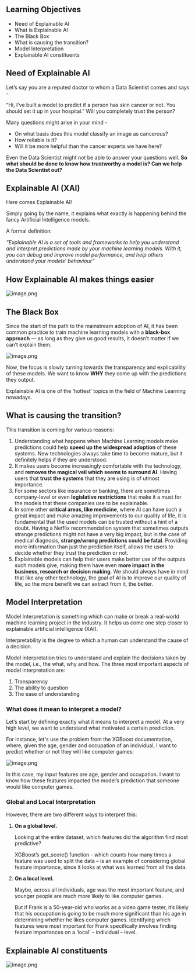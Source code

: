 ## Learning Objectives  

* Need of Explainable AI
* What is Explainable AI
* The Black Box
* What is causing the transition?
* Model Interpretation
* Explainable AI constituents

## Need of Explainable AI

Let’s say you are a reputed doctor to whom a Data Scientist comes and says -

“Hi, I’ve built a model to predict if a person has skin cancer or not. You should set it up in your hospital.” Will you completely trust the person?

Many questions might arise in your mind -

* On what basis does this model classify an image as cancerous?
* How reliable is it?
* Will it be more helpful than the cancer experts we have here?

Even the Data Scientist might not be able to answer your questions well. **So what should be done to know how trustworthy a model is? Can we help the Data Scientist out?**

## Explainable AI (XAI)

Here comes Explainable AI!

Simply going by the name, it explains what exactly is happening behind the fancy Artificial Intelligence models.

A formal definition:

_“Explainable AI is a set of tools and frameworks to help you understand and interpret predictions made by your machine learning models. With it, you can debug and improve model performance, and help others understand your models' behaviour”_

## How Explainable AI makes things easier










![image.png](https://dphi-live.s3.amazonaws.com/media_uploads/image_8458ada02f4943ba8c56b636cb86317e.png)






## The Black Box

Since the start of the path to the mainstream adoption of AI, it has been common practice to train machine learning models with a **black-box approach** — as long as they give us good results, it doesn’t matter if we can’t explain them.



![image.png](https://dphi-live.s3.amazonaws.com/media_uploads/image_2f16337541cb4ba8b446a9ec49d57e03.png)


Now, the focus is slowly turning towards the transparency and explicability of these models. We want to know **WHY** they come up with the predictions they output.

Explainable AI is one of the ‘hottest’ topics in the field of Machine Learning nowadays.

## What is causing the transition?

This transition is coming for various reasons:

1. Understanding what happens when Machine Learning models make predictions could help **speed up the widespread adoption** of these systems. New technologies always take time to become mature, but it definitely helps if they are understood.
2. It makes users become increasingly comfortable with the technology, and **removes the magical veil which seems to surround AI**. Having users that **trust the systems** that they are using is of utmost importance.
3. For some sectors like insurance or banking, there are sometimes company-level or even **legislative restrictions** that make it a must for the models that these companies use to be explainable.
4. In some other **critical areas, like medicine**, where AI can have such a great impact and make amazing improvements to our quality of life, it is fundamental that the used models can be trusted without a hint of a doubt. Having a Netflix recommendation system that sometimes outputs strange predictions might not have a very big impact, but in the case of medical diagnosis, **strange/wrong predictions could be fatal**. Providing more information than just the prediction itself, allows the users to decide whether they trust the prediction or not.
5. Explainable models can help their users make better use of the outputs such models give, making them have even **more impact in the business, research or decision making**. We should always have in mind that like any other technology, the goal of AI is to improve our quality of life, so the more benefit we can extract from it, the better.

## Model Interpretation

Model Interpretation is something which can make or break a real-world machine learning project in the industry. It helps us come one step closer to explainable artificial intelligence (XAI).

Interpretability is the degree to which a human can understand the cause of a decision.

Model interpretation tries to understand and explain the decisions taken by the model, i.e., the what, why and how. The three most important aspects of model interpretation are:

1. Transparency
2. The ability to question
3. The ease of understanding

### What does it mean to interpret a model?

Let’s start by defining exactly what it means to interpret a model. At a very high level, we want to understand what motivated a certain prediction.

For instance, let's use the problem from the XGBoost documentation, where, given the age, gender and occupation of an individual, I want to predict whether or not they will like computer games:





![image.png](https://dphi-live.s3.amazonaws.com/media_uploads/image_16bb51617d64436780e4580b864fd268.png)





In this case, my input features are age, gender and occupation. I want to know how these features impacted the model’s prediction that someone would like computer games.

### Global and Local Interpretation

However, there are two different ways to interpret this:

1.  **On a global level.**  

    Looking at the entire dataset, which features did the algorithm find most predictive?

    XGBoost’s get_score() function - which counts how many times a feature was used to split the data – is an example of considering global feature importance, since it looks at what was learned from all the data.
2.  **On a local level.**

    Maybe, across all individuals, age was the most important feature, and younger people are much more likely to like computer games.

    But if Frank is a 50-year-old who works as a video game tester, it’s likely that his occupation is going to be much more significant than his age in determining whether he likes computer games. Identifying which features were most important for Frank specifically involves finding feature importances on a ‘local’ – individual – level.

## Explainable AI constituents

![image.png](https://dphi-live.s3.amazonaws.com/media_uploads/image_ec17afef738c492fbdd1ed1bc46cd266.png)